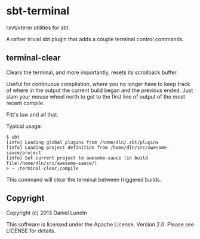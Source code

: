 sbt-terminal
============

rxvt/xterm utilities for sbt.

A rather trivial sbt plugin that adds a couple terminal control commands.

terminal-clear
---------------
Clears the terminal, and more importantly, resets its scrollback buffer.

Useful for continuous compilation, where you no longer have to keep track of
where in the output the current build began and the previous ended.
Just slam your mouse wheel north to get to the first line of output of the
most recent compile.

Fitt's law and all that.

Typical usage:

    $ sbt
    [info] Loading global plugins from /home/dln/.sbt/plugins
    [info] Loading project definition from /home/dln/src/awesome-sauce/project
    [info] Set current project to awesome-sauce (in build file:/home/dln/src/awesome-sauce/)
    > ~ ;terminal-clear;compile

This command will clear the terminal between triggered builds.


Copyright
---------

Copyright (c) 2013 Daniel Lundin

This software is licensed under the Apache License, Version 2.0.
Please see LICENSE for details.

